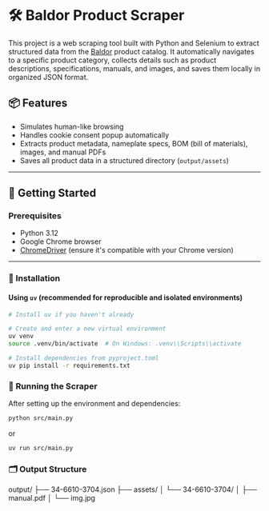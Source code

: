 # 🛠️ Baldor Product Scraper

This project is a web scraping tool built with Python and Selenium to extract structured data from the [Baldor](https://www.baldor.com/catalog) product catalog. It automatically navigates to a specific product category, collects details such as product descriptions, specifications, manuals, and images, and saves them locally in organized JSON format.

## 📦 Features

- Simulates human-like browsing  
- Handles cookie consent popup automatically  
- Extracts product metadata, nameplate specs, BOM (bill of materials), images, and manual PDFs  
- Saves all product data in a structured directory (`output/assets`)  

---

## 🚀 Getting Started

### Prerequisites

- Python 3.12
- Google Chrome browser
- [ChromeDriver](https://sites.google.com/chromium.org/driver/) (ensure it's compatible with your Chrome version)

---

### 🔧 Installation

#### Using `uv` (recommended for reproducible and isolated environments)

```bash
# Install uv if you haven't already

# Create and enter a new virtual environment
uv venv
source .venv/bin/activate  # On Windows: .venv\\Scripts\\activate

# Install dependencies from pyproject.toml
uv pip install -r requirements.txt
```

### 🧪 Running the Scraper

After setting up the environment and dependencies:
```bash
python src/main.py
```
or
```bash
uv run src/main.py
```

### 🗂 Output Structure

output/
├── 34-6610-3704.json
├── assets/
│   └── 34-6610-3704/
│       ├── manual.pdf
│       └── img.jpg

